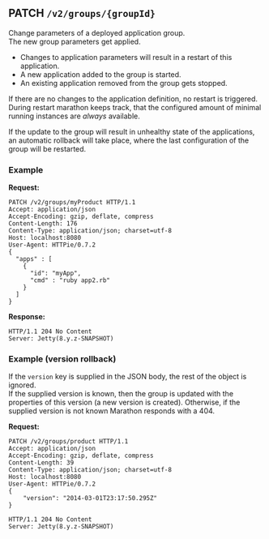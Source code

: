 ## PATCH `/v2/groups/{groupId}`

Change parameters of a deployed application group.  
The new group parameters get applied.

* Changes to application parameters will result in a restart of this application.
* A new application added to the group is started.
* An existing application removed from the group gets stopped.

If there are no changes to the application definition, no restart is triggered.
During restart marathon keeps track, that the configured amount of minimal running instances are _always_ available.

If the update to the group will result in unhealthy state of the applications, an automatic rollback will take place, 
where the last configuration of the group will be restarted.

### Example

**Request:**

```
PATCH /v2/groups/myProduct HTTP/1.1
Accept: application/json
Accept-Encoding: gzip, deflate, compress
Content-Length: 176
Content-Type: application/json; charset=utf-8
Host: localhost:8080
User-Agent: HTTPie/0.7.2
{
  "apps" : [ 
    { 
      "id": "myApp", 
      "cmd" : "ruby app2.rb"
    } 
  ]
}
```

**Response:**

```
HTTP/1.1 204 No Content
Server: Jetty(8.y.z-SNAPSHOT)
```


### Example (version rollback)

If the `version` key is supplied in the JSON body, the rest of the object is ignored.  
If the supplied version is known, then the group is updated with the properties of this version (a new version is created). 
Otherwise, if the supplied version is not known Marathon responds with a 404.

**Request:**

```
PATCH /v2/groups/product HTTP/1.1
Accept: application/json
Accept-Encoding: gzip, deflate, compress
Content-Length: 39
Content-Type: application/json; charset=utf-8
Host: localhost:8080
User-Agent: HTTPie/0.7.2
{
    "version": "2014-03-01T23:17:50.295Z"
}
```

```
HTTP/1.1 204 No Content
Server: Jetty(8.y.z-SNAPSHOT)
```